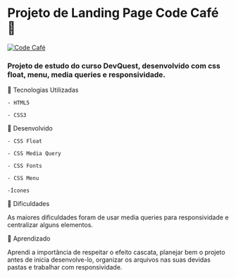  # Projeto de Landing Page Code Café 🚀
  [<img src="/src/images/code-cafe.gif" alt="Code Café">]()
  
 ### Projeto de estudo do curso DevQuest, desenvolvido com css float, menu, media queries e responsividade.

📌 Tecnologias Utilizadas  
````
- HTML5

- CSS3 
````

📌 Desenvolvido
````
- CSS Float 
 
- CSS Media Query

- CSS Fonts

- CSS Menu

-Ícones 
````

🎯 Dificuldades  

As maiores dificuldades foram  de usar media queries para responsividade e centralizar alguns elementos.  

📝 Aprendizado 

Aprendi a importância de respeitar o efeito cascata, planejar bem o projeto antes de inicia desenvolve-lo, organizar os arquivos nas suas devidas pastas e trabalhar com responsividade. 
